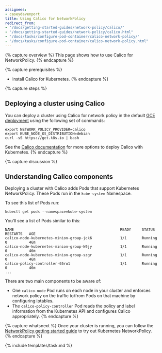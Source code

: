 ```yaml
---
assignees:
- caseydavenport
title: Using Calico for NetworkPolicy
redirect_from:
- "/docs/getting-started-guides/network-policy/calico/"
- "/docs/getting-started-guides/network-policy/calico.html"
- "/docs/tasks/configure-pod-container/calico-network-policy/"
- "/docs/tasks/configure-pod-container/calico-network-policy.html"
---
```


{% capture overview %}
This page shows how to use Calico for NetworkPolicy.
{% endcapture %}

{% capture prerequisites %}
* Install Calico for Kubernetes. 
{% endcapture %}

{% capture steps %}
## Deploying a cluster using Calico

You can deploy a cluster using Calico for network policy in the default [GCE deployment](/docs/getting-started-guides/gce) using the following set of commands:

```shell
export NETWORK_POLICY_PROVIDER=calico
export KUBE_NODE_OS_DISTRIBUTION=debian
curl -sS https://get.k8s.io | bash
```

See the [Calico documentation](http://docs.projectcalico.org/) for more options to deploy Calico with Kubernetes.
{% endcapture %}

{% capture discussion %}
##  Understanding Calico components

Deploying a cluster with Calico adds Pods that support Kubernetes NetworkPolicy.  These Pods run in the `kube-system` Namespace. 

To see this list of Pods run:

```shell
kubectl get pods --namespace=kube-system
```

You'll see a list of Pods similar to this:

```console
NAME                                                 READY     STATUS    RESTARTS   AGE
calico-node-kubernetes-minion-group-jck6             1/1       Running   0          46m
calico-node-kubernetes-minion-group-k9jy             1/1       Running   0          46m
calico-node-kubernetes-minion-group-szgr             1/1       Running   0          46m
calico-policy-controller-65rw1                       1/1       Running   0          46m
...
```

There are two main components to be aware of:

- One `calico-node` Pod runs on each node in your cluster and enforces network policy on the traffic to/from Pods on that machine by configuring iptables.
- The `calico-policy-controller` Pod reads the policy and label information from the Kubernetes API and configures Calico appropriately.
{% endcapture %}

{% capture whatsnext %}
Once your cluster is running, you can follow the [NetworkPolicy getting started guide](/docs/getting-started-guides/network-policy/walkthrough) to try out Kubernetes NetworkPolicy.
{% endcapture %}

{% include templates/task.md %}
